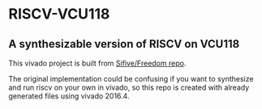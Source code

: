 # RISCV-VCU118
## A synthesizable version of RISCV on VCU118

This vivado project is built from [Sifive/Freedom repo](https://github.com/sifive/freedom.git).

The original implementation could be confusing if you want to synthesize and run riscv on your own in vivado, so this repo is created with already generated files using vivado 2016.4.  

